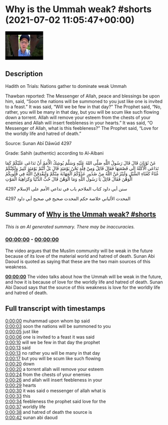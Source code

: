 # Why is the Ummah weak? #shorts (2021-07-02 11:05:47+00:00)

![alt Why is the Ummah weak? #shorts](4EBmK1j2bgs.jpg "Why is the Ummah weak? #shorts")

## Description

Hadith on Trials: Nations gather to dominate weak Ummah
 
Thawban reported: The Messenger of Allah, peace and blessings be upon him, said, “Soon the nations will be summoned to you just like one is invited to a feast.” It was said, “Will we be few in that day?” The Prophet said, “No, rather, you will be many in that day, but you will be scum like such flowing down a torrent. Allah will remove your esteem from the chests of your enemies and Allah will insert feebleness in your hearts.” It was said, “O Messenger of Allah, what is this feebleness?” The Prophet said, “Love for the worldly life and hatred of death.”

Source: Sunan Abī Dāwūd 4297

Grade: Sahih (authentic) according to Al-Albani

عَنْ ثَوْبَانَ قَالَ قَالَ رَسُولُ اللَّهِ صَلَّى اللهُ عَلَيْهِ وَسَلَّمَ يُوشِكُ الْأُمَمُ أَنْ تَدَاعَى عَلَيْكُمْ كَمَا تَدَاعَى الْأَكَلَةُ إِلَى قَصْعَتِهَا فَقَالَ قَائِلٌ وَمِنْ قِلَّةٍ نَحْنُ يَوْمَئِذٍ قَالَ بَلْ أَنْتُمْ يَوْمَئِذٍ كَثِيرٌ وَلَكِنَّكُمْ غُثَاءٌ كَغُثَاءِ السَّيْلِ وَلَيَنْزَعَنَّ اللَّهُ مِنْ صُدُورِ عَدُوِّكُمُ الْمَهَابَةَ مِنْكُمْ وَلَيَقْذِفَنَّ اللَّهُ فِي قُلُوبِكُمُ الْوَهْنَ فَقَالَ قَائِلٌ يَا رَسُولَ اللَّهِ وَمَا الْوَهْنُ قَالَ حُبُّ الدُّنْيَا وَكَرَاهِيَةُ الْمَوْتِ

4297 سنن أبي داود كتاب الملاحم باب في تداعي الأمم على الإسلام

4297 المحدث الألباني خلاصة حكم المحدث صحيح في صحيح أبي داود

## Summary of [Why is the Ummah weak? #shorts](https://www.youtube.com/watch?v=4EBmK1j2bgs)


*This is an AI generated summary. There may be inaccuracies. [](/)*

### [00:00:00](https://www.youtube.com/watch?v=4EBmK1j2bgs&t=0) - [00:00:00](https://www.youtube.com/watch?v=4EBmK1j2bgs&t=0)

The video argues that the Muslim community will be weak in the future because of its love of the material world and hatred of death. Sunan Abi Daoud is quoted as saying that these are the two main sources of this weakness.

**[00:00:00](https://www.youtube.com/watch?v=4EBmK1j2bgs&t=0)** The video talks about how the Ummah will be weak in the future, and how it is because of love for the worldly life and hatred of death. Sunan Abi Daoud says that the source of this weakness is love for the worldly life and hatred of death.

## Full transcript with timestamps

[0:00:00](https://youtu.be/4EBmK1j2bgs?t=0) muhammad upon whom bp said  
[0:00:03](https://youtu.be/4EBmK1j2bgs?t=3) soon the nations will be summoned to you  
[0:00:05](https://youtu.be/4EBmK1j2bgs?t=5) just like  
[0:00:06](https://youtu.be/4EBmK1j2bgs?t=6) one is invited to a feast it was said  
[0:00:10](https://youtu.be/4EBmK1j2bgs?t=10) will we be few in that day the prophet  
[0:00:13](https://youtu.be/4EBmK1j2bgs?t=13) said  
[0:00:13](https://youtu.be/4EBmK1j2bgs?t=13) no rather you will be many in that day  
[0:00:17](https://youtu.be/4EBmK1j2bgs?t=17) but you will be scum like such flowing  
[0:00:20](https://youtu.be/4EBmK1j2bgs?t=20) down  
[0:00:20](https://youtu.be/4EBmK1j2bgs?t=20) a torrent allah will remove your esteem  
[0:00:24](https://youtu.be/4EBmK1j2bgs?t=24) from the chests of your enemies  
[0:00:26](https://youtu.be/4EBmK1j2bgs?t=26) and allah will insert feebleness in your  
[0:00:29](https://youtu.be/4EBmK1j2bgs?t=29) hearts  
[0:00:30](https://youtu.be/4EBmK1j2bgs?t=30) it was said o messenger of allah what is  
[0:00:33](https://youtu.be/4EBmK1j2bgs?t=33) this  
[0:00:34](https://youtu.be/4EBmK1j2bgs?t=34) feebleness the prophet said love for the  
[0:00:37](https://youtu.be/4EBmK1j2bgs?t=37) worldly life  
[0:00:38](https://youtu.be/4EBmK1j2bgs?t=38) and hatred of death the source is  
[0:00:42](https://youtu.be/4EBmK1j2bgs?t=42) sunan abi daoud  
